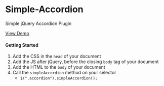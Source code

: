 # Simple-Accordion
<p>Simple jQuery Accordion Plugin</p>
<a href="http://codepen.io/gecugamo/pen/xGLyXe">View Demo</a>
<h4>Getting Started</h4>
<ol>
    <li>Add the CSS in the <code>head</code> of your document</li>
    <li>Add the JS after jQuery, before the closing <code>body</code> tag of your document</li>
    <li>Add the HTML to the <code>body</code> of your document</li>
    <li>Call the <code>simpleAccordion</code> method on your selector
        <ul>
            <li>
                <code>$(".accordion").simpleAccordion();</code>
            </li>
        </ul>
    </li>
</ol>
